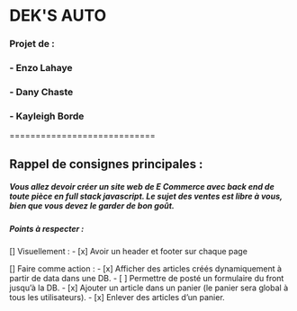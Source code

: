 # DEK'S AUTO

### Projet de : 
###     - Enzo Lahaye
###     - Dany Chaste
###     - Kayleigh Borde

============================

## Rappel de consignes principales :

##### Vous allez devoir créer un site web de E Commerce avec back end de toute pièce en full stack javascript. Le sujet des ventes est libre à vous, bien que vous devez le garder de bon goût.

##### Points à respecter : 

 [] Visuellement :
         - [x] Avoir un header et footer sur chaque page

 [] Faire comme action :
         - [x] Afficher des articles créés dynamiquement à partir de data dans une DB.
         - [ ] Permettre de posté un formulaire du front jusqu’à la DB.
         - [x] Ajouter un article dans un panier (le panier sera global à tous les utilisateurs).
         - [x] Enlever des articles d’un panier. 



